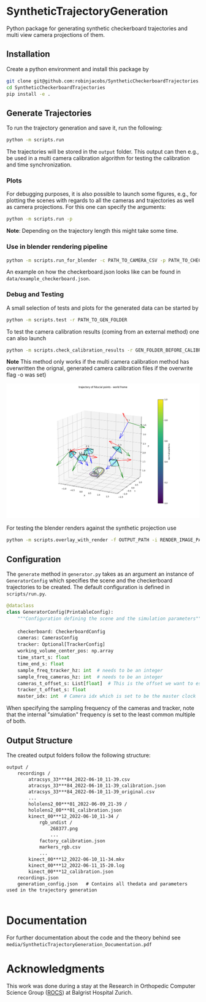 # SyntheticTrajectoryGeneration
Python package for generating synthetic checkerboard trajectories and multi view camera projections of them.


## Installation
Create a python environment and install this package by

```bash
git clone git@github.com:robinjacobs/SyntheticCheckerboardTrajectories.git
cd SyntheticCheckerboardTrajectories
pip install -e . 
```

## Generate Trajectories
To run the trajectory generation and save it, run the following:
```bash
python -m scripts.run
```
The trajectories will be stored in the `output` folder. This output can then e.g., be used in a multi camera calibration algorithm for testing the calibration and time synchronization.
### Plots
For debugging purposes, it is also possible to launch some figures, e.g., for plotting the scenes with regards to all the cameras and trajectories as well as camera projections. For this one can specify the arguments:
```bash
python -m scripts.run -p
```

**Note**: Depending on the trajectory length this might take some time.

### Use in blender rendering pipeline

```bash
python -m scripts.run_for_blender -c PATH_TO_CAMERA_CSV -p PATH_TO_CHECKERBOARD_JSON
```
An example on how the checkerboard.json looks like can be found in `data/example_checkerboard.json`. 

### Debug and Testing
A small selection of tests and plots for the generated data can be started by
```bash
python -m scripts.test -r PATH_TO_GEN_FOLDER
```

To test the camera calibration results (coming from an external method) one can also launch

```bash
python -m scripts.check_calibration_results -r GEN_FOLDER_BEFORE_CALIBRATION -a GEN_FOLDER_AFTER_CALIBRATION
```
**Note** This method only works if the multi camera calibration method has overwritten the orignal, generated camera calibration files if the overwrite flag -o was set)

![fiducial points trajectories](media/fiducial_trajectory.png)


For testing the blender renders against the synthetic projection use
```bash
python -m scripts.overlay_with_render -f OUTPUT_PATH -i RENDER_IMAGE_PATH
```

## Configuration
The `generate` method in `generator.py` takes as an argument an instance of `GeneratorConfig` which specifies the scene and the checkerboard trajectories to be created. The default configuration is defined in `scripts/run.py`.

```Python
@dataclass
class GeneratorConfig(PrintableConfig):
    """Configuration defining the scene and the simulation parameters"""

    checkerboard: CheckerboardConfig
    cameras: CamerasConfig
    tracker: Optional[TrackerConfig]
    working_volume_center_pos: np.array
    time_start_s: float
    time_end_s: float
    sample_freq_tracker_hz: int  # needs to be an integer
    sample_freq_cameras_hz: int  # needs to be an integer
    cameras_t_offset_s: List[float]  # This is the offset we want to estimate
    tracker_t_offset_s: float
    master_idx: int  # Camera idx which is set to be the master clock
```
When specifying the sampling frequency of the cameras and tracker, note that the internal "simulation" frequency is set to the least common multiple of both.

## Output Structure
The created output folders follow the following structure: 
```
output /
    recordings /
        atracsys_33***84_2022-06-10_11-39.csv              
        atracsys_33***84_2022-06-10_11-39_calibration.json  
        atracsys_33***84_2022-06-10_11-39_original.csv      
        ...
        hololens2_00***01_2022-06-09_21-39 /                 
        hololens2_00***01_calibration.json                  
        kinect_00***12_2022-06-10_11-34 /                   
            rgb_undist /
                268377.png
                ...
            factory_calibration.json                        
            markers_rgb.csv                                 
            ...
        kinect_00***12_2022-06-10_11-34.mkv                  
        kinect_00***12_2022-06-11_15-20.log                  
        kinect_00***12_calibration.json        
    recordings.json
    generation_config.json   # Contains all thedata and parameters used in the trajectory generation
    

```

# Documentation
For further documentation about the code and the theory behind see `media/SyntheticTrajectoryGeneration_Documentation.pdf`

# Acknowledgments
This work was done during a stay at the Research in Orthopedic Computer Science Group ([ROCS](https://rocs.balgrist.ch)) at Balgrist Hospital Zurich.
